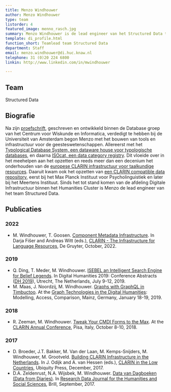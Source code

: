 ```yaml
---
title: Menzo Windhouwer
author: Menzo Windhouwer
type: team
listorder: 4
featured_image: menno_rasch.jpg
summary: Menzo Windhouwer is de lead engineer van het Structured Data team
template: di_profile.html
function_short: Teamlead team Structured Data
department: Staff
email: menzo.windhouwer@di.huc.knaw.nl
telephone: 31 (0)20 224 6800
linkin: http://www.linkedin.com/in/mwindhouwer

---
```


## Team
Structured Data

## Biografie
Na zijn [proefschrift](http://hdl.handle.net/11245/1.214540), geschreven en ontwikkeld binnen de Database groep van het Centrum voor Wiskunde en Informatica, verdedigt te hebben bij de Universiteit van Amsterdam begon Menzo met het bouwen van tools en infrastructuur voor de geesteswetenschappen. Allereerst met het [Typological Database System, een dataware house voor typologische databases](http://dare.uva.nl/document/165295), en daarna [ISOcat, een data category registry](http://www.inderscience.com/search/index.php?action=record&rec_id=29230&prevQuery=&ps=10&m=or). Dit vloeide over in het meehelpen aan het opzetten en reeds meer dan een decenium het onderhouden van de [europese CLARIN infrastructuur voor taalkundige resources](https://www.clarin.eu/). Daaruit kwam ook het opzetten van [een CLARIN compatible data repository](https://www.clarin.eu/content/abstracts-overview-clarin-annual-conference-2016#Z), eerst bij het Max Planck Instituut voor Psycholinguistiek en later bij het Meertens Instituut. Sinds het tot stand komen van de afdeling Digitale Infrastructuur binnen het Humanities Cluster is Menzo de lead engineer van het team Structured Data.

## Publicaties
### 2022
* M. Windhouwer, T. Goosen. [Component Metadata Infrastructure](https://doi.org/10.1515/9783110767377-008). In Darja Fišer and Andreas Witt (eds.), [CLARIN - The Infrastructure for Language Resources](https://doi.org/10.1515/9783110767377), De Gruyter, October, 2022.
### 2019
* Q. Ding, T. Meder, M. Windhouwer. [ISEBEL an Intelligent Search Engine for Belief Legends](https://dev.clariah.nl/files/dh2019/boa/0439.html). In Digital Humanities 2019: Conference Abstracts ([DH 2019](https://dh2019.adho.org/)), Utrecht, The Netherlands, July 9-12, 2019.
*  M. Maas, J. Noordzij, M. Windhouwer. [Graphs with GraphQL in Timbuctoo](https://www.windhouwer.nl/menzo/professional/papers/Graphs_with_GraphQL_and_Timbuctoo.pdf). At the [Graph Technologies in the Digital Humanities](https://graphentechnologien.hypotheses.org/tagungen/graphentechnologien-2019): Modelling, Access, Comparison, Mainz, Germany, January 18-19, 2019.
### 2018
* R. Zeeman, M. Windhouwer. [Tweak Your CMDI Forms to the Max](https://office.clarin.eu/v/CE-2018-1292-CLARIN2018_ConferenceProceedings.pdf#page=102). At the [CLARIN Annual Conference](https://www.clarin.eu/event/2018/clarin-annual-conference-2018-pisa-italy), Pisa, Italy, October 8-10, 2018.
### 2017
* D. Broeder, J.T. Bakker, M. Van der Laan, M. Kemps-Snijders, M. Windhouwer, M. Grootveld. [Building CLARIN Infrastructure in the Netherlands](https://doi.org/10.5334/bbi.4). In J. Odijk and A. van Hessen (eds.), [CLARIN in the Low Countries](https://doi.org/10.5334/bbi), Ubiquity Press, December, 2017. 
* D.A. Zeldenrust, N.A. Wijsbek, M. Windhouwer. [Data van Dagboeken (Data from Diaries)](https://doi.org/10.1163/24523666-01000008). In [Research Data Journal for the Humanities and Social Sciences](http://booksandjournals.brillonline.com/content/journals/24523666), Brill, September, 2017. 
